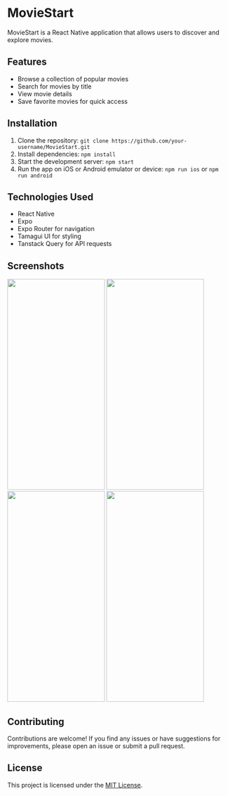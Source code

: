 # MovieStart

MovieStart is a React Native application that allows users to discover and explore movies.

## Features

- Browse a collection of popular movies
- Search for movies by title
- View movie details
- Save favorite movies for quick access

## Installation

1. Clone the repository: `git clone https://github.com/your-username/MovieStart.git`
2. Install dependencies: `npm install`
3. Start the development server: `npm start`
4. Run the app on iOS or Android emulator or device: `npm run ios` or `npm run android`

## Technologies Used

- React Native
- Expo
- Expo Router for navigation
- Tamagui UI for styling
- Tanstack Query for API requests

## Screenshots

<div>
<img src="https://github.com/yurkenn/moviestar/assets/69719126/cdb61396-79c8-4206-ade7-8530980ca3d8" width="222" height="480" />
<img src="https://github.com/yurkenn/moviestar/assets/69719126/8c1eea24-71a3-4081-b9b6-9cd1dd478e3f" width="222" height="480" />
<img src="https://github.com/yurkenn/moviestar/assets/69719126/f222282a-88a9-4be3-a89e-f6265788c24c" width="222" height="480" />
<img src="https://github.com/yurkenn/moviestar/assets/69719126/a0354090-5efd-463f-a13e-d4e0038f2932" width="222" height="480" />
</div>

## Contributing

Contributions are welcome! If you find any issues or have suggestions for improvements, please open an issue or submit a pull request.

## License

This project is licensed under the [MIT License](LICENSE).
